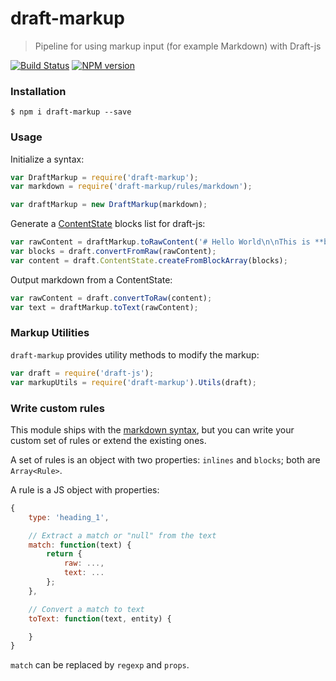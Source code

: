 # draft-markup

> Pipeline for using markup input (for example Markdown) with Draft-js

[![Build Status](https://travis-ci.org/GitbookIO/draft-markup.png?branch=master)](https://travis-ci.org/GitbookIO/draft-markup)
[![NPM version](https://badge.fury.io/js/draft-markup.svg)](http://badge.fury.io/js/draft-markup)

### Installation

```
$ npm i draft-markup --save
```

### Usage

Initialize a syntax:

```js
var DraftMarkup = require('draft-markup');
var markdown = require('draft-markup/rules/markdown');

var draftMarkup = new DraftMarkup(markdown);
```

Generate a [ContentState](https://facebook.github.io/draft-js/docs/api-reference-content-state.html#content) blocks list for draft-js:

```js
var rawContent = draftMarkup.toRawContent('# Hello World\n\nThis is **bold**.');
var blocks = draft.convertFromRaw(rawContent);
var content = draft.ContentState.createFromBlockArray(blocks);
```

Output markdown from a ContentState:

```js
var rawContent = draft.convertToRaw(content);
var text = draftMarkup.toText(rawContent);
```

### Markup Utilities

`draft-markup` provides utility methods to modify the markup:

```js
var draft = require('draft-js');
var markupUtils = require('draft-markup').Utils(draft);


```

### Write custom rules

This module ships with the [markdown syntax](./rules/markdown.js), but you can write your custom set of rules or extend the existing ones.

A set of rules is an object with two properties: `inlines` and `blocks`; both are `Array<Rule>`.

A rule is a JS object with properties:

```js
{
    type: 'heading_1',

    // Extract a match or "null" from the text
    match: function(text) {
        return {
            raw: ...,
            text: ...
        };
    },

    // Convert a match to text
    toText: function(text, entity) {

    }
}
```

`match` can be replaced by `regexp` and `props`.

